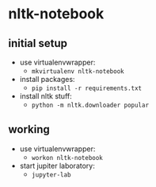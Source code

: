 # nltk-notebook


## initial setup
  - use virtualenvwrapper:
    - `mkvirtualenv nltk-notebook`
  - install packages:
    - `pip install -r requirements.txt`
  - install nltk stuff:
    - `python -m nltk.downloader popular`
## working

- use virtualenvwrapper:
  - `workon nltk-notebook`
- start jupiter laboratory:
  - `jupyter-lab`